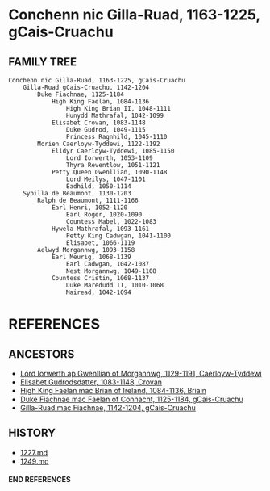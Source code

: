 # Conchenn nic Gilla-Ruad, 1163-1225, gCais-Cruachu

## FAMILY TREE 
```
Conchenn nic Gilla-Ruad, 1163-1225, gCais-Cruachu
	Gilla-Ruad gCais-Cruachu, 1142-1204
		Duke Fiachnae, 1125-1184
			High King Faelan, 1084-1136
				High King Brian II, 1048-1111
				Hunydd Mathrafal, 1042-1099
			Elisabet Crovan, 1083-1148			
				Duke Gudrod, 1049-1115
				Princess Ragnhild, 1045-1110
		Morien Caerloyw-Tyddewi, 1122-1192
			Elidyr Caerloyw-Tyddewi, 1085-1150
				Lord Iorwerth, 1053-1109
				Thyra Reventlow, 1051-1121
			Petty Queen Gwenllian, 1090-1148
				Lord Meilys, 1047-1101
				Eadhild, 1050-1114
	Sybilla de Beaumont, 1130-1203
		Ralph de Beaumont, 1111-1166
			Earl Henri, 1052-1120
				Earl Roger, 1020-1090
				Countess Mabel, 1022-1083
			Hywela Mathrafal, 1093-1161
				Petty King Cadwgan, 1041-1100
				Elisabet, 1066-1119
		Aelwyd Morgannwg, 1093-1158
			Earl Meurig, 1068-1139
				Earl Cadwgan, 1042-1087
				Nest Morgannwg, 1049-1108
			Countess Cristin, 1068-1137
				Duke Maredudd II, 1010-1068
				Mairead, 1042-1094		
```


# REFERENCES

## ANCESTORS
* [Lord Iorwerth ap Gwenllian of Morgannwg, 1129-1191, Caerloyw-Tyddewi](iorwerth_ap_gwenllian_1129.md)
* [Elisabet Gudrodsdatter, 1083-1148, Crovan](elisabet_gudrodsdatter_1083.md)
* [High King Faelan mac Brian of Ireland, 1084-1136, Briain](faelan_mac_brian_1084.md)
* [Duke Fiachnae mac Faelan of Connacht, 1125-1184, gCais-Cruachu](fiachnae_mac_faelan_1125.md)
* [Gilla-Ruad mac Fiachnae, 1142-1204, gCais-Cruachu](gilla-ruad_mac_fiachnae_1142.md)

## HISTORY
* [1227.md](../h/1227.md)
* [1249.md](../h/1249.md)

#### END REFERENCES
